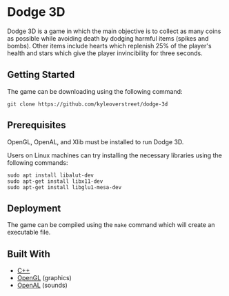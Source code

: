 # Dodge 3D
Dodge 3D is a game in which the main objective is to collect as many coins as possible while avoiding death by dodging harmful items (spikes and bombs). Other items include hearts which replenish 25% of the player's health and stars which give the player invincibility for three seconds.

## Getting Started
The game can be downloading using the following command:

```
git clone https://github.com/kyleoverstreet/dodge-3d
```

## Prerequisites
OpenGL, OpenAL, and Xlib must be installed to run Dodge 3D.

Users on Linux machines can try installing the necessary libraries using the following commands:

```
sudo apt install libalut-dev
sudo apt-get install libx11-dev
sudo apt-get install libglu1-mesa-dev
```

## Deployment
The game can be compiled using the ```make``` command which will create an executable file.


## Built With
* [C++](https://en.wikipedia.org/wiki/HTML)
* [OpenGL](https://www.opengl.org/) (graphics)
* [OpenAL](https://www.openal.org/) (sounds)
